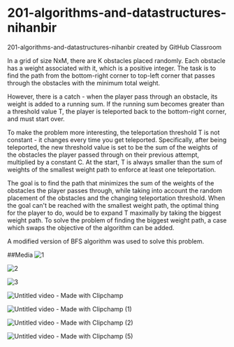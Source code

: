 # 201-algorithms-and-datastructures-nihanbir
201-algorithms-and-datastructures-nihanbir created by GitHub Classroom

In a grid of size NxM, there are K obstacles placed randomly. Each obstacle has a weight associated with it, 
which is a positive integer. The task is to find the path from the bottom-right corner to top-left corner 
that passes through the obstacles with the minimum total weight.

However, there is a catch - when the player pass through an obstacle, its weight is added to a running sum. 
If the running sum becomes greater than a threshold value T, the player is teleported back to the bottom-right corner, 
and must start over.

To make the problem more interesting, the teleportation threshold T is not constant - it changes every time you get teleported. 
Specifically, after being teleported, the new threshold value is set to be the sum of the weights of the obstacles the player passed 
through on their previous attempt, multiplied by a constant C. At the start, T is always smaller than the sum of weights of the smallest 
weight path to enforce at least one teleportation.

The goal is to find the path that minimizes the sum of the weights of the obstacles the player passes through, while taking into account 
the random placement of the obstacles and the changing teleportation threshold.
When the goal can't be reached with the smallest weight path, the optimal thing for the player to do, would be to expand T maximally by 
taking the biggest weight path. To solve the problem of finding the biggest weight path, a case which swaps the objective of the algorithm can be added.

A modified version of BFS algorithm was used to solve this problem.

##Media
![1](https://user-images.githubusercontent.com/112477158/222987670-f2f446e4-f676-4f1e-9c5e-f81336392738.png)

![2](https://user-images.githubusercontent.com/112477158/222987683-fe8d9ad8-0dc2-4cea-9e55-8177c868cfdf.png)

![3](https://user-images.githubusercontent.com/112477158/222987684-71511891-7c8c-48f8-bfe2-d7bc1e623659.png)

![Untitled video - Made with Clipchamp](https://user-images.githubusercontent.com/112477158/222987699-637ead9c-8488-4a53-a4e8-f4c86b08af7e.gif)

![Untitled video - Made with Clipchamp (1)](https://user-images.githubusercontent.com/112477158/222987706-71b4fd25-1df3-4207-b03b-855a62ccd0ed.gif)

![Untitled video - Made with Clipchamp (2)](https://user-images.githubusercontent.com/112477158/222987717-928e40ba-f5fd-4a36-b971-4b9fde4df034.gif)

![Untitled video - Made with Clipchamp (5)](https://user-images.githubusercontent.com/112477158/222987983-6f18a493-4094-49b2-8b3e-5bdb171f3c6f.gif)

